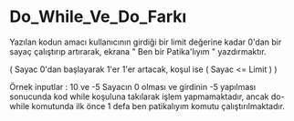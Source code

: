 # Do_While_Ve_Do_Farkı

Yazılan kodun amacı kullanıcının girdiği bir limit değerine kadar 0'dan bir sayaç çalıştırıp artırarak, ekrana " Ben bir Patika'lıyım " yazdırmaktır.

( Sayac 0'dan başlayarak 1'er 1'er artacak, koşul ise ( Sayac <= Limit ) )

Örnek inputlar : 10 ve -5
Sayacın 0 olması ve girdinin -5 yapılması sonucunda kod while koşuluna takılarak işlem yapmamaktadır, ancak do-while komutunda ilk önce 1 defa ben patikalıyım komutu çalıştırılmaktadır. 
